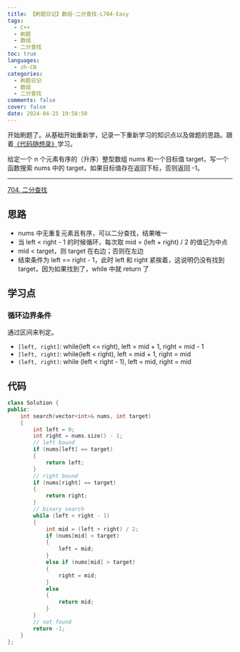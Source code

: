 ```yaml
---
title: 【刷题日记】数组-二分查找-L704-Easy
tags:
  - C++
  - 刷题
  - 数组
  - 二分查找
toc: true
languages:
  - zh-CN
categories:
  - 刷题日记
  - 数组
  - 二分查找
comments: false
cover: false
date: 2024-04-25 19:58:50
---
```


开始刷题了。从基础开始重新学，记录一下重新学习的知识点以及做题的思路。跟着[《代码随想录》](https://www.programmercarl.com/)学习。

给定一个 n 个元素有序的（升序）整型数组 nums 和一个目标值 target，写一个函数搜索 nums 中的 target，如果目标值存在返回下标，否则返回 -1。

<!-- more -->

---

[704. 二分查找](https://leetcode.cn/problems/binary-search/description/)

## 思路

* nums 中无重复元素且有序，可以二分查找，结果唯一
* 当 left < right - 1 的时候循环，每次取 mid = (left + right) / 2 的值记为中点
* mid < target，则 target 在右边；否则在左边
* 结束条件为 left == right - 1，此时 left 和 right 紧挨着，这说明仍没有找到 target，因为如果找到了，while 中就 return 了


## 学习点

### 循环边界条件

通过区间来判定。

* `[left, right]`: while(left <= right), left = mid + 1, right = mid - 1
* `[left, right)`: while(left < right), left = mid + 1, right = mid
* `(left, right)`: while (left < right - 1), left = mid, right = mid


## 代码

```cpp
class Solution {
public:
    int search(vector<int>& nums, int target) 
    {
        int left = 0;
        int right = nums.size() - 1;
        // left bound
        if (nums[left] == target)
        {
            return left;
        }
        // right bound
        if (nums[right] == target)
        {
            return right;
        }
        // binary search
        while (left < right - 1)
        {
            int mid = (left + right) / 2;
            if (nums[mid] < target)
            {
                left = mid;
            }
            else if (nums[mid] > target)
            {
                right = mid;
            }
            else
            {
                return mid;
            }
        }
        // not found
        return -1;
    }
};
```